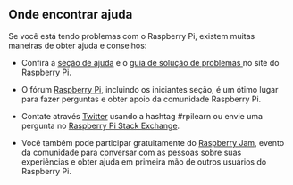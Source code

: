 ## Onde encontrar ajuda

Se você está tendo problemas com o Raspberry Pi, existem muitas maneiras de obter ajuda e conselhos:

+ Confira a [ seção de ajuda](https://www.raspberrypi.org/help/) e o [ guia de solução de problemas ](https://www.raspberrypi.org/learning/troubleshooting-guide/) no site do Raspberry Pi.

+ O fórum [ Raspberry Pi](https://www.raspberrypi.org/forums), incluindo os iniciantes [ ](https://www.raspberrypi.org/forums/viewforum.php?f=91) seção, é um ótimo lugar para fazer perguntas e obter apoio da comunidade Raspberry Pi.

+ Contate através [ Twitter](https://twitter.com) usando a hashtag #rpilearn ou envie uma pergunta no [ Raspberry Pi Stack Exchange](https://raspberrypi.stackexchange.com/).

+ Você também pode participar gratuitamente do [Raspberry Jam](https://rpf.io/jam), evento da comunidade para conversar com as pessoas sobre suas experiências e obter ajuda em primeira mão de outros usuários do Raspberry Pi.